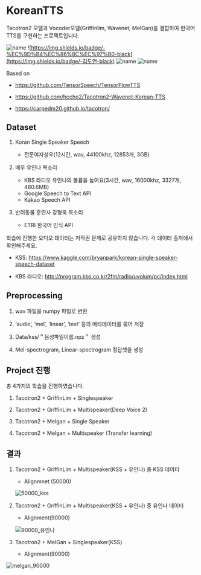 # KoreanTTS

Tacotron2 모델과 Vocoder모델(Griffinlim, Wavenet, MelGan)을 결합하여 한국어  TTS를 구현하는 프로젝트입니다. 

![name](https://img.shields.io/badge/-이소연-black) ![https://img.shields.io/badge/-%EC%9D%B4%EC%86%8C%EC%97%B0-black](https://img.shields.io/badge/-김도연-black) ![name](https://img.shields.io/badge/-신재영-black) ![name](https://img.shields.io/badge/-김지예-black)

Based on

- https://github.com/TensorSpeech/TensorFlowTTS
- https://github.com/hccho2/Tacotron2-Wavenet-Korean-TTS

- https://carpedm20.github.io/tacotron/

## Dataset

1. Koran Single Speaker Speech
   - 전문여자성우(12시간, wav, 44100khz, 12853개, 3GB)

2. 배우 유인나 목소리
   - KBS 라디오 유인나의 볼륨을 높여요(3시간, wav, 16000khz, 3327개, 480.6MB)
   - Google Speech to Text API
   - Kakao Speech API

3. 반려동물 훈련사 강형욱 목소리

   - ETRI 한국어 인식 API




학습에 진행한 오디오 데이터는 저작권 문제로 공유하지 않습니다. 각 데이터 출처에서 확인해주세요. 

- KSS: https://www.kaggle.com/bryanpark/korean-single-speaker-speech-dataset

- KBS 라디오: http://program.kbs.co.kr/2fm/radio/uvolum/pc/index.html

  

## Preprocessing

1. wav 파일을 numpy 파일로 변환

2. ‘audio’, ‘mel’, ‘linear’, ‘text’ 등의 메타데이터를 묶어 저장 

3. Data/kss/＂음성파일이름.npz＂ 생성

4. Mel-spectrogram, Linear-spectrogram 정답셋을 생성



## Project 진행

총 4가지의 학습을 진행하였습니다. 

1. Tacotron2 + GriffinLim + Singlespeaker

2. Tacotron2 + GriffinLim + Multispeaker(Deep Voice 2)

3. Tacotron2 + Melgan + Single Speaker

4. Tacotron2 + Melgan + Multispeaker (Transfer learning)

   

## 결과 

1. Tacotron2 + GriffinLim + Multispeaker(KSS + 유인나) 중 KSS 데이터 

   - Alignmnet (50000)

   ![50000_kss](https://user-images.githubusercontent.com/67999107/98225804-8b732000-1f98-11eb-8c4b-bc9a52a7443f.png)

2. Tacotron2 + GriffinLim + Multispeaker(KSS + 유인나) 중 유인나 데이터 

   - Alignment(90000)

   ![90000_유인나](https://user-images.githubusercontent.com/67999107/98225863-9a59d280-1f98-11eb-8dd1-e2955402e825.png)

3. Tacotron2 + MelGan + Singlespeaker(KSS)

   - Alignment(90000)

  ![melgan_90000](https://user-images.githubusercontent.com/67999107/98225892-a2b20d80-1f98-11eb-850b-0ce0d192696f.png)


  

